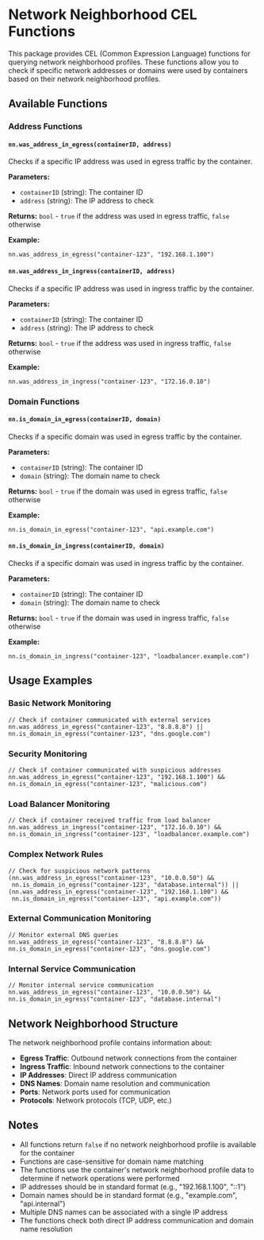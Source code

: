 # Network Neighborhood CEL Functions

This package provides CEL (Common Expression Language) functions for querying network neighborhood profiles. These functions allow you to check if specific network addresses or domains were used by containers based on their network neighborhood profiles.

## Available Functions

### Address Functions

#### `nn.was_address_in_egress(containerID, address)`
Checks if a specific IP address was used in egress traffic by the container.

**Parameters:**
- `containerID` (string): The container ID
- `address` (string): The IP address to check

**Returns:** `bool` - `true` if the address was used in egress traffic, `false` otherwise

**Example:**
```cel
nn.was_address_in_egress("container-123", "192.168.1.100")
```

#### `nn.was_address_in_ingress(containerID, address)`
Checks if a specific IP address was used in ingress traffic by the container.

**Parameters:**
- `containerID` (string): The container ID
- `address` (string): The IP address to check

**Returns:** `bool` - `true` if the address was used in ingress traffic, `false` otherwise

**Example:**
```cel
nn.was_address_in_ingress("container-123", "172.16.0.10")
```

### Domain Functions

#### `nn.is_domain_in_egress(containerID, domain)`
Checks if a specific domain was used in egress traffic by the container.

**Parameters:**
- `containerID` (string): The container ID
- `domain` (string): The domain name to check

**Returns:** `bool` - `true` if the domain was used in egress traffic, `false` otherwise

**Example:**
```cel
nn.is_domain_in_egress("container-123", "api.example.com")
```

#### `nn.is_domain_in_ingress(containerID, domain)`
Checks if a specific domain was used in ingress traffic by the container.

**Parameters:**
- `containerID` (string): The container ID
- `domain` (string): The domain name to check

**Returns:** `bool` - `true` if the domain was used in ingress traffic, `false` otherwise

**Example:**
```cel
nn.is_domain_in_ingress("container-123", "loadbalancer.example.com")
```

## Usage Examples

### Basic Network Monitoring
```cel
// Check if container communicated with external services
nn.was_address_in_egress("container-123", "8.8.8.8") ||
nn.is_domain_in_egress("container-123", "dns.google.com")
```

### Security Monitoring
```cel
// Check if container communicated with suspicious addresses
nn.was_address_in_egress("container-123", "192.168.1.100") &&
nn.is_domain_in_egress("container-123", "malicious.com")
```

### Load Balancer Monitoring
```cel
// Check if container received traffic from load balancer
nn.was_address_in_ingress("container-123", "172.16.0.10") &&
nn.is_domain_in_ingress("container-123", "loadbalancer.example.com")
```

### Complex Network Rules
```cel
// Check for suspicious network patterns
(nn.was_address_in_egress("container-123", "10.0.0.50") && 
 nn.is_domain_in_egress("container-123", "database.internal")) ||
(nn.was_address_in_egress("container-123", "192.168.1.100") && 
 nn.is_domain_in_egress("container-123", "api.example.com"))
```

### External Communication Monitoring
```cel
// Monitor external DNS queries
nn.was_address_in_egress("container-123", "8.8.8.8") &&
nn.is_domain_in_egress("container-123", "dns.google.com")
```

### Internal Service Communication
```cel
// Monitor internal service communication
nn.was_address_in_egress("container-123", "10.0.0.50") &&
nn.is_domain_in_egress("container-123", "database.internal")
```

## Network Neighborhood Structure

The network neighborhood profile contains information about:

- **Egress Traffic**: Outbound network connections from the container
- **Ingress Traffic**: Inbound network connections to the container
- **IP Addresses**: Direct IP address communication
- **DNS Names**: Domain name resolution and communication
- **Ports**: Network ports used for communication
- **Protocols**: Network protocols (TCP, UDP, etc.)

## Notes

- All functions return `false` if no network neighborhood profile is available for the container
- Functions are case-sensitive for domain name matching
- The functions use the container's network neighborhood profile data to determine if network operations were performed
- IP addresses should be in standard format (e.g., "192.168.1.100", "::1")
- Domain names should be in standard format (e.g., "example.com", "api.internal")
- Multiple DNS names can be associated with a single IP address
- The functions check both direct IP address communication and domain name resolution 
